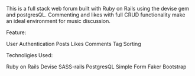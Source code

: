This is a full stack web forum built with Ruby on Rails using the devise gem and postgresQL. Commenting and likes with full CRUD functionality make an ideal environment for music discussion. 

Feature: 

User Authentication 
Posts 
Likes 
Comments 
Tag Sorting



Technoligies Used:

Ruby on Rails
Devise
SASS-rails
PostgresQL
Simple Form
Faker
Bootstrap
